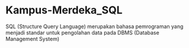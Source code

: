 # Kampus-Merdeka_SQL

SQL (Structure Query Language) merupakan bahasa pemrograman yang menjadi standar untuk pengolahan data pada DBMS (Database Management System)
